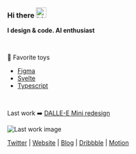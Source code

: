 ### Hi there <img src="https://user-images.githubusercontent.com/1303154/88677602-1635ba80-d120-11ea-84d8-d263ba5fc3c0.gif" width="24px" alt="hi">

**I design & code. AI enthusiast**

   

🦖 Favorite toys
- [Figma](https://www.figma.com/)
- [Svelte](https://svelte.dev/repl/hello-world?version=3)
- [Typescript](https://www.typescriptlang.org/)

  

Last work ➡️ [DALLE-E Mini redesign](https://www.hugoduprez.com/dalleeMiniRedesign)

![Last work image](https://www.hugoduprez.com/works/dalleeMiniRedesign/Presentation%20result-min.png)

[Twitter](https://twitter.com/HugoDuprez) | [Website](https://www.hugoduprez.com/) | [Blog](https://medium.com/@duprez.hugo) | [Dribbble](https://dribbble.com/HugoDuprez/shots) | [Motion](https://www.instagram.com/superstory.design/)

